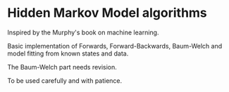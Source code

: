 # Hidden Markov Model algorithms

Inspired by the Murphy's book on machine learning.

Basic implementation of Forwards, Forward-Backwards, Baum-Welch and model fitting from known states and data.

The Baum-Welch part needs revision.

To be used carefully and with patience. 
